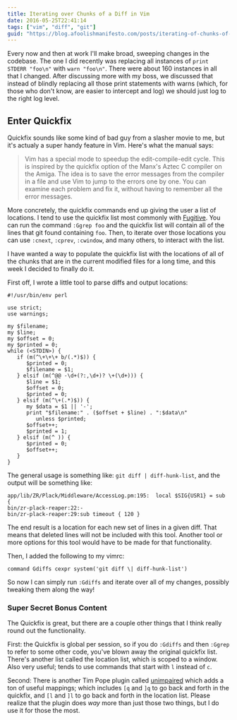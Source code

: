 ```yaml
---
title: Iterating over Chunks of a Diff in Vim
date: 2016-05-25T22:41:14
tags: ["vim", "diff", "git"]
guid: "https://blog.afoolishmanifesto.com/posts/iterating-of-chunks-of-a-diff-in-vim"
---
```

Every now and then at work I'll make broad, sweeping changes in the codebase.
The one I did recently was replacing all instances of `print STDERR "foo\n"`
with `warn "foo\n"`.  There were about 160 instances in all that I changed.
After discussing more with my boss, we discussed that instead of blindly
replacing all those print statements with warns (which, for those who don't
know, are easier to intercept and log) we should just log to the right log
level.

## Enter Quickfix

Quickfix sounds like some kind of bad guy from a slasher movie to me, but it's
actualy a super handy feature in Vim.  Here's what the manual says:

> Vim has a special mode to speedup the edit-compile-edit cycle.  This is
> inspired by the quickfix option of the Manx's Aztec C compiler on the Amiga.
> The idea is to save the error messages from the compiler in a file and use Vim
> to jump to the errors one by one.  You can examine each problem and fix it,
> without having to remember all the error messages.

More concretely, the quickfix commands end up giving the user a list of
locations.  I tend to use the quickfix list most commonly with
[Fugitive](https://github.com/tpope/vim-fugitive).  You can run the command
`:Ggrep foo` and the quickfix list will contain all of the lines that git found
containing `foo`.  Then, to iterate over those locations you can use `:cnext`,
`:cprev`, `:cwindow`, and many others, to interact with the list.

I have wanted a way to populate the quickfix list with the locations of all of
the chunks that are in the current modified files for a long time, and this week
I decided to finally do it.

First off, I wrote a little tool to parse diffs and output locations:

```
#!/usr/bin/env perl

use strict;
use warnings;

my $filename;
my $line;
my $offset = 0;
my $printed = 0;
while (<STDIN>) {
   if (m(^\+\+\+ b/(.*)$)) {
      $printed = 0;
      $filename = $1;
   } elsif (m(^@@ -\d+(?:,\d+)? \+(\d+))) {
      $line = $1;
      $offset = 0;
      $printed = 0;
   } elsif (m(^\+(.*)$)) {
      my $data = $1 || '-';
      print "$filename:" . ($offset + $line) . ":$data\n"
         unless $printed;
      $offset++;
      $printed = 1;
   } elsif (m(^ )) {
      $printed = 0;
      $offset++;
   }
}
```

The general usage is something like: `git diff | diff-hunk-list`, and the output
will be something like:

```
app/lib/ZR/Plack/Middleware/AccessLog.pm:195:  local $SIG{USR1} = sub {
bin/zr-plack-reaper:22:-
bin/zr-plack-reaper:29:sub timeout { 120 }
```

The end result is a location for each new set of lines in a given diff.  That
means that deleted lines will not be included with this tool.  Another tool
or more options for this tool would have to be made for that functionality.

Then, I added the following to my vimrc:

```
command Gdiffs cexpr system('git diff \| diff-hunk-list')
```

So now I can simply run `:Gdiffs` and iterate over all of my changes, possibly
tweaking them along the way!

### Super Secret Bonus Content

The Quickfix is great, but there are a couple other things that I think really
round out the functionality.

First: the Quickfix is global per session, so if you do `:Gdiffs` and then
`:Ggrep` to refer to some other code, you've blown away the original quickfix
list.  There's another list called the location list, which is scoped to a
window.  Also very useful; tends to use commands that start with `l` instead of
`c`.

Second: There is another Tim Pope plugin called
[unimpaired](https://github.com/tpope/vim-unimpaired) which adds a ton of useful
mappings; which includes `[q` and `]q` to go back and forth in the quickfix, and
`[l` and `]l` to go back and forth in the location list.  Please realize that
the plugin does *way* more than just those two things, but I do use it for those
the most.
